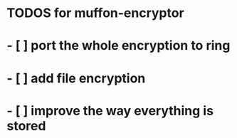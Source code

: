 # TODOS for muffon-encryptor
# - [ ] port the whole encryption to ring
# - [ ] add file encryption
# - [ ] improve the way everything is stored